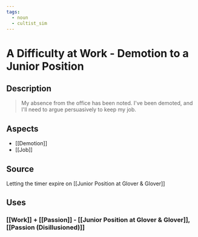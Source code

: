 ```yaml
---
tags:
  - noun
  - cultist_sim
---
```


# A Difficulty at Work - Demotion to a Junior Position

## Description

> My absence from the office has been noted. I've been demoted, and I'll need to argue persuasively to keep my job. 

## Aspects
- [[Demotion]]
- [[Job]]
## Source

Letting the timer expire on [[Junior Position at Glover & Glover]]

## Uses
### [[Work]] + [[Passion]] - [[Junior Position at Glover & Glover]], [[Passion (Disillusioned)]]
